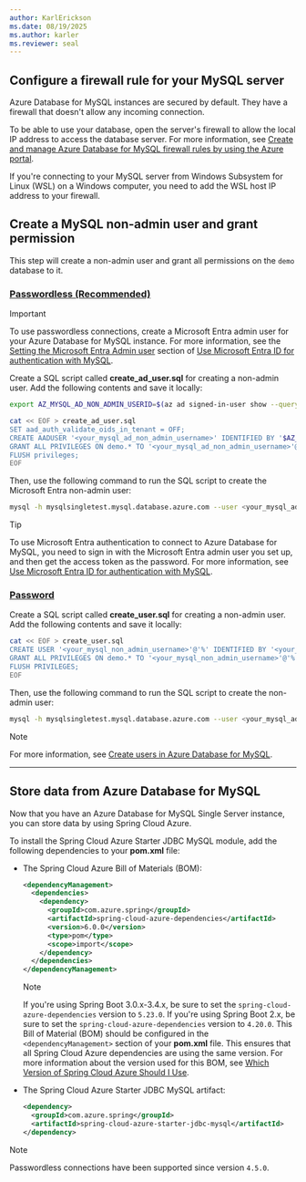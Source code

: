 ```yaml
---
author: KarlErickson
ms.date: 08/19/2025
ms.author: karler
ms.reviewer: seal
---
```


## Configure a firewall rule for your MySQL server

Azure Database for MySQL instances are secured by default. They have a firewall that doesn't allow any incoming connection.

To be able to use your database, open the server's firewall to allow the local IP address to access the database server. For more information, see [Create and manage Azure Database for MySQL firewall rules by using the Azure portal](/azure/mysql/single-server/how-to-manage-firewall-using-portal).

If you're connecting to your MySQL server from Windows Subsystem for Linux (WSL) on a Windows computer, you need to add the WSL host IP address to your firewall.

## Create a MySQL non-admin user and grant permission

This step will create a non-admin user and grant all permissions on the `demo` database to it.

### [Passwordless (Recommended)](#tab/passwordless)

> [!IMPORTANT]
> To use passwordless connections, create a Microsoft Entra admin user for your Azure Database for MySQL instance. For more information, see the [Setting the Microsoft Entra Admin user](/azure/mysql/single-server/how-to-configure-sign-in-azure-ad-authentication#setting-the-azure-ad-admin-user) section of [Use Microsoft Entra ID for authentication with MySQL](/azure/mysql/single-server/how-to-configure-sign-in-azure-ad-authentication).

Create a SQL script called **create_ad_user.sql** for creating a non-admin user. Add the following contents and save it locally:

```bash
export AZ_MYSQL_AD_NON_ADMIN_USERID=$(az ad signed-in-user show --query id --output tsv)

cat << EOF > create_ad_user.sql
SET aad_auth_validate_oids_in_tenant = OFF;
CREATE AADUSER '<your_mysql_ad_non_admin_username>' IDENTIFIED BY '$AZ_MYSQL_AD_NON_ADMIN_USERID';
GRANT ALL PRIVILEGES ON demo.* TO '<your_mysql_ad_non_admin_username>'@'%';
FLUSH privileges;
EOF
```

Then, use the following command to run the SQL script to create the Microsoft Entra non-admin user:

```bash
mysql -h mysqlsingletest.mysql.database.azure.com --user <your_mysql_ad_admin_username>@mysqlsingletest --enable-cleartext-plugin --password=$(az account get-access-token --resource-type oss-rdbms --output tsv --query accessToken) < create_ad_user.sql
```

> [!TIP]
> To use Microsoft Entra authentication to connect to Azure Database for MySQL, you need to sign in with the Microsoft Entra admin user you set up, and then get the access token as the password. For more information, see [Use Microsoft Entra ID for authentication with MySQL](/azure/mysql/single-server/how-to-configure-sign-in-azure-ad-authentication).

### [Password](#tab/password)

Create a SQL script called **create_user.sql** for creating a non-admin user. Add the following contents and save it locally:

```bash
cat << EOF > create_user.sql
CREATE USER '<your_mysql_non_admin_username>'@'%' IDENTIFIED BY '<your_mysql_non_admin_password>';
GRANT ALL PRIVILEGES ON demo.* TO '<your_mysql_non_admin_username>'@'%';
FLUSH PRIVILEGES;
EOF
```

Then, use the following command to run the SQL script to create the non-admin user:

```bash
mysql -h mysqlsingletest.mysql.database.azure.com --user <your_mysql_admin_username>@mysqlsingletest --enable-cleartext-plugin --password=<your_mysql_admin_password> < create_user.sql
```

> [!NOTE]
> For more information, see [Create users in Azure Database for MySQL](/azure/mysql/single-server/how-to-create-users).

---

## Store data from Azure Database for MySQL

Now that you have an Azure Database for MySQL Single Server instance, you can store data by using Spring Cloud Azure.

To install the Spring Cloud Azure Starter JDBC MySQL module, add the following dependencies to your **pom.xml** file:

- The Spring Cloud Azure Bill of Materials (BOM):

  ```xml
  <dependencyManagement>
    <dependencies>
      <dependency>
        <groupId>com.azure.spring</groupId>
        <artifactId>spring-cloud-azure-dependencies</artifactId>
        <version>6.0.0</version>
        <type>pom</type>
        <scope>import</scope>
      </dependency>
    </dependencies>
  </dependencyManagement>
  ```

  > [!NOTE]
  > If you're using Spring Boot 3.0.x-3.4.x, be sure to set the `spring-cloud-azure-dependencies` version to `5.23.0`.
  > If you're using Spring Boot 2.x, be sure to set the `spring-cloud-azure-dependencies` version to `4.20.0`.
  > This Bill of Material (BOM) should be configured in the `<dependencyManagement>` section of your **pom.xml** file. This ensures that all Spring Cloud Azure dependencies are using the same version.
  > For more information about the version used for this BOM, see [Which Version of Spring Cloud Azure Should I Use](https://github.com/Azure/azure-sdk-for-java/wiki/Spring-Versions-Mapping#which-version-of-spring-cloud-azure-should-i-use).

- The Spring Cloud Azure Starter JDBC MySQL artifact:

  ```xml
  <dependency>
    <groupId>com.azure.spring</groupId>
    <artifactId>spring-cloud-azure-starter-jdbc-mysql</artifactId>
  </dependency>
  ```

> [!NOTE]
> Passwordless connections have been supported since version `4.5.0`.
